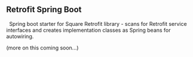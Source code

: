 ## Retrofit Spring Boot
&nbsp;
Spring boot starter for Square Retrofit library - scans for Retrofit service interfaces and
creates implementation classes as Spring beans for autowiring.

(more on this coming soon...)

